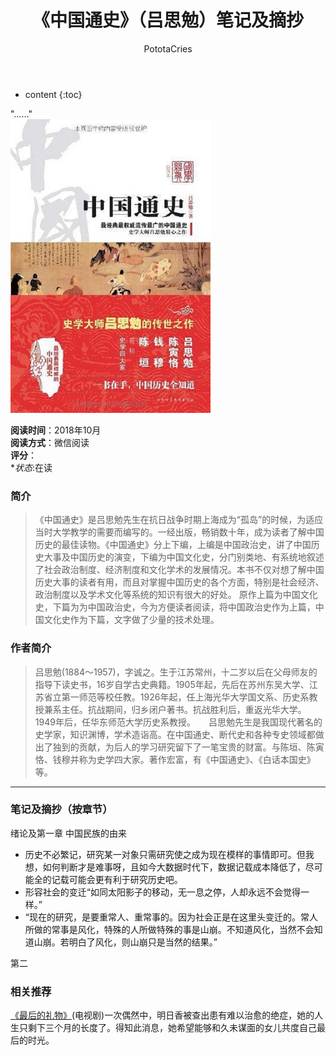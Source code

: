 ﻿---
layout: post
title:  "《中国通史》（吕思勉）笔记及摘抄"
categories: Reading
tags: 历史
author: PototaCries
---

* content
{:toc}

"……"  
![](https://github.com/potato628/potato628.github.io/raw/master/images/20181019.jpg)



**阅读时间**：2018年10月<br />**阅读方式**：微信阅读<br />**评分**：<br />**状态*:在读

### 简介
> 《中国通史》是吕思勉先生在抗日战争时期上海成为“孤岛”的时候，为适应当时大学教学的需要而编写的。一经出版，畅销数十年，成为读者了解中国历史的最佳读物。《中国通史》分上下编，上编是中国政治史，讲了中国历史大事及中国历史的演变，下编为中国文化史，分门别类地、有系统地叙述了社会政治制度、经济制度和文化学术的发展情况。本书不仅对想了解中国历史大事的读者有用，而且对掌握中国历史的各个方面，特别是社会经济、政治制度以及学术文化等系统的知识有很大的好处。  原作上篇为中国文化史，下篇为为中国政治史，今为方便读者阅读，将中国政治史作为上篇，中国文化史作为下篇，文字做了少量的技术处理。

### 作者简介
>吕思勉(1884～1957)，字诚之。生于江苏常州，十二岁以后在父母师友的指导下读史书，16岁自学古史典籍。1905年起，先后在苏州东吴大学、江苏省立第一师范等校任教。1926年起，任上海光华大学国文系、历史系教授兼系主任。抗战期间，归乡闭户著书。抗战胜利后，重返光华大学。1949年后，任华东师范大学历史系教授。　　吕思勉先生是我国现代著名的史学家，知识渊博，学术造诣高。在中国通史、断代史和各种专史领域都做出了独到的贡献，为后人的学习研究留下了一笔宝贵的财富。与陈垣、陈寅恪、钱穆并称为史学四大家。著作宏富，有《中国通史》、《白话本国史》等。
------------


### 笔记及摘抄（按章节）
绪论及第一章 中国民族的由来
- 历史不必繁记，研究某一对象只需研究使之成为现在模样的事情即可。但我想，如何判断才是难事呀，且如今大数据时代下，数据记载成本降低了，尽可能全的记载可能会更有利于研究历史吧。
- 形容社会的变迁“如同太阳影子的移动，无一息之停，人却永远不会觉得一样。”
- “现在的研究，是要重常人、重常事的。因为社会正是在这里头变迁的。常人所做的常事是风化，特殊的人所做特殊的事是山崩。不知道风化，当然不会知道山崩。若明白了风化，则山崩只是当然的结果。”

第二

### 相关推荐
[《最后的礼物》](https://movie.douban.com/subject/3111390/ "《最后的礼物》")(电视剧)一次偶然中，明日香被查出患有难以治愈的绝症，她的人生只剩下三个月的长度了。得知此消息，她希望能够和久未谋面的女儿共度自己最后的时光。
